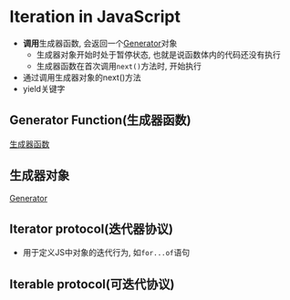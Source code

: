 # Iteration in JavaScript

- **调用**生成器函数, 会返回一个[Generator](javascript-generator.md)对象
  - 生成器对象开始时处于暂停状态, 也就是说函数体内的代码还没有执行
  - 生成器函数在首次调用`next()`方法时, 开始执行
- 通过调用生成器对象的next()方法
- yield关键字

## Generator Function(生成器函数)

[生成器函数](javascript-generator-function.md)

## 生成器对象

[Generator](javascript-generator.md)

## Iterator protocol(迭代器协议)

- 用于定义JS中对象的迭代行为, 如`for...of`语句

## Iterable protocol(可迭代协议)

